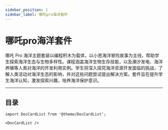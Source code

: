 ```yaml
---
sidebar_position: 1
sidebar_label: 哪吒pro海洋套件
---
```


# 哪吒pro海洋套件

哪吒 Pro 海洋主题套装以编程积木为载体，以小恩海洋冒险故事为主线，帮助学生探索海洋生态与生物多样性。课程涵盖海洋生物生存技能，以及潮汐发电、海洋养殖等人类对海洋的开发利用实例。学生将深入探究海洋资源开发面临的挑战，了解人类活动对海洋生态的影响，并对这些问题尝试提出解决方案。套件旨在提升学生海洋认知，激发探索兴趣，培养海洋保护意识。

---
## 目录

```mdx-code-block
import DocCardList from '@theme/DocCardList';

<DocCardList />
```
